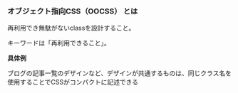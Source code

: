### オブジェクト指向CSS（OOCSS） とは

再利用でき無駄がないclassを設計すること。

キーワードは「再利用できること」。

**具体例**

ブログの記事一覧のデザインなど、デザインが共通するものは、同じクラス名を使用することでCSSがコンパクトに記述できる
